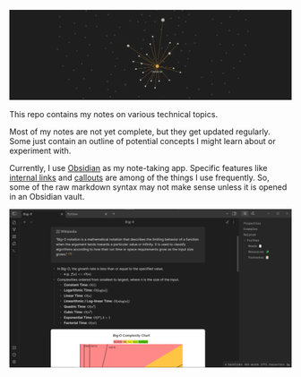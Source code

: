 ![Obsidian Note Screenshot](Assets/Images/meta.garden-graph.png)

This repo contains my notes on various technical topics.

Most of my notes are not yet complete, but they get updated regularly. Some just contain an outline of potential concepts I might learn about or experiment with.

Currently, I use [Obsidian](https://obsidian.md) as my note-taking app. Specific features like [internal links](https://help.obsidian.md/Linking+notes+and+files/Internal+links) and [callouts](https://help.obsidian.md/How+to/Use+callouts) are among of the things I use frequently. So, some of the raw markdown syntax may not make sense unless it is opened in an Obsidian vault.

![Obsidian Note Screenshot](Assets/Images/meta.example-note.png)
